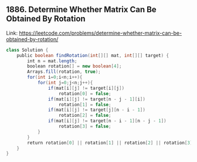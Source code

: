 ## 1886. Determine Whether Matrix Can Be Obtained By Rotation
Link: https://leetcode.com/problems/determine-whether-matrix-can-be-obtained-by-rotation/

```java
class Solution {
    public boolean findRotation(int[][] mat, int[][] target) {
        int n = mat.length;
        boolean rotation[] = new boolean[4];
        Arrays.fill(rotation, true);
        for(int i=0;i<n;i++){
            for(int j=0;j<n;j++){
                if(mat[i][j] != target[i][j])
                    rotation[0] = false;
                if(mat[i][j] != target[n - j - 1][i])
                    rotation[1] = false;
                if(mat[i][j] != target[j][n - i - 1])
                    rotation[2] = false;
                if(mat[i][j] != target[n - i - 1][n - j - 1])
                    rotation[3] = false;
            }
        }
        return rotation[0] || rotation[1] || rotation[2] || rotation[3];
    }
}
```
